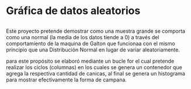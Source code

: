 # Gráfica de datos aleatorios
##
###

Este proyecto pretende demostrar como una muestra grande se comporta como una normal (la media de los datos tiende a 0) a través del comportamiento de la maquina de Galton que funcionaa con el mismo principio que una Distribución Normal en lugar de variar aleatoriamente.

para este propósito se elaboró mediante un bucle for el cual pretende realizar los ciclos (columnas) en los cuales se genera un contenedor que agrega la respectiva cantidad de canicas, al final se genera un histograma para mostrar efectivamente la forma de campana.
